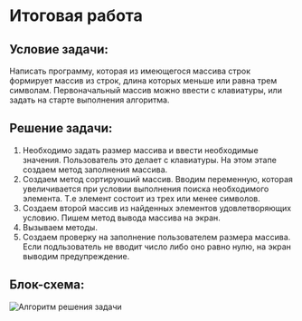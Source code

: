 # Итоговая работа
## Условие задачи:
Написать программу, которая из имеющегося массива строк формирует массив из строк, длина которых меньше или равна трем символам. Первоначальный массив можно ввести с клавиатуры, или задать на старте выполнения алгоритма.

## Решение задачи:
1. Необходимо задать размер массива и ввести необходимые значения. Пользователь это делает с клавиатуры. На этом этапе создаем метод заполнения массива.
2. Создаем метод сортируюший массив. Вводим переменную, которая увеличивается при условии выполнения поиска необходимого элемента. Т.е элемент состоит из трех или менее символов.
3. Создаем второй массив из найденных элементов удовлетворяющих условию. Пишем метод вывода массива на экран.
4. Вызываем методы.
5. Создаем проверку на заполнение пользователем размера массива. Если подльзователь не вводит число либо оно равно нулю, на экран выводим предупреждение.
## Блок-схема:
![Алгоритм решения задачи](Блок-схема.jpg)